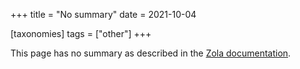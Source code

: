 +++
title = "No summary"
date = 2021-10-04

[taxonomies]
tags = ["other"]
+++

This page has no summary as described in the [Zola documentation](https://www.getzola.org/documentation/content/page/#summary).
